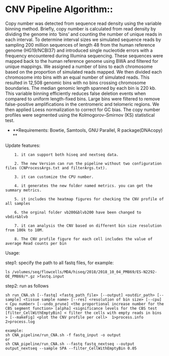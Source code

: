 CNV Pipeline Algorithm::
========================================================================================

Copy number was detected from sequence read density using the variable binning method. Briefly, copy number is calculated from read density by dividing the genome into ‘bins’ and counting the number of unique reads in each interval. To determine interval sizes we simulated sequence reads by sampling 200 million sequences of length 48 from the human reference genome (HG19/NCBI37) and introduced single nucleotide errors with a frequency encountered during Illumina sequencing. These sequences were mapped back to the human reference genome using BWA and filtered for unique mappings. We assigned a number of bins to each chromosome based on the proportion of simulated reads mapped. We then divided each chromosome into bins with an equal number of simulated reads. This resulted in 12,508 genomic bins with no bins crossing chromosome boundaries. The median genomic length spanned by each bin is 220 kb. This variable binning efficiently reduces false deletion events when compared to uniform length-fixed bins. Large bins were filtered to remove false-positive amplifications in the centromeric and telomeric regions. We then applied Loess normalization to correct for GC bias. The copy number profiles were segmented using the Kolmogorov–Smirnov (KS) statistical test.


* **Requirements: Bowtie, Samtools, GNU Parallel, R package(DNAcopy) **

Update features:

        1. it can support both hiseq and nextseq data.

        2. The new Version can run the pipeline without two configuration files (CNProcessArgs.txt and filterArgs.txt).

        3. it can customize the CPU number.

        4. it generates the new folder named metrics. you can get the summary metrics.

        5. it includes the heatmap figures for checking the CNV profile of all samples     

        6. the orginal folder vb200&blvb200 have been changed to vbdir&blvb

        7. it can analysis the CNV based on different bin size resolution from 100k to 10M.

        8. The CNV profile figure for each cell includes the value of average Read counts per bin


Usage:

step1: specify the path to all fastq files, for example:

	ls /volumes/seq/flowcells/MDA/hiseq/2018/2018_10_04_PM869/ES-N2292-OE_PM869/*.gz >fastq.input

step2: run as follows


	sh run_CNA.sh [--fastq] <fastq_path_file> [--output] <outdir_path> [--sample] <tissue sample name> [--res] <resolution of bin size> [--cpu] < Cpu number> [--undo_prune] <the proportional increase number for the CBS segment function> [alpha] <significance levels for the CBS test [filter_CellWithEmptyBin] < filter the cells with empty reads in bins > [--makeFig] <plot the CNV profile per cell>  1>process.info 2>process.log

	example:
	sh CNA_pipeline/run_CNA.sh -f fastq_input -o output
	or
	sh CNA_pipeline/run_CNA.sh --fastq fastq_nextseq --output output_nextseq --sample SPA --filter_CellWithEmptyBin 0.05
